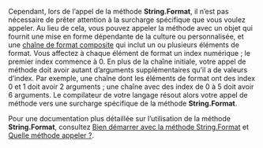  
Cependant, lors de l’appel de la méthode **String.Format**, il n’est pas nécessaire de prêter attention à la surcharge spécifique que vous voulez appeler. Au lieu de cela, vous pouvez appeler la méthode avec un objet qui fournit une mise en forme dépendante de la culture ou personnalisée, et une [chaîne de format composite](~/docs/standard/base-types/composite-formatting.md) qui inclut un ou plusieurs éléments de format. Vous affectez à chaque élément de format un index numérique ; le premier index commence à 0. En plus de la chaîne initiale, votre appel de méthode doit avoir autant d’arguments supplémentaires qu’il a de valeurs d’index. Par exemple, une chaîne dont les éléments de format ont des index 0 et 1 doit avoir 2 arguments ; une chaîne avec des index de 0 à 5 doit avoir 6 arguments. Le compilateur de votre langage résout alors votre appel de méthode vers une surcharge spécifique de la méthode **String.Format**.   

Pour une documentation plus détaillée sur l’utilisation de la méthode **String.Format**, consultez [Bien démarrer avec la méthode String.Format](#Starting) et [Quelle méthode appeler ?](#FTaskList).   
